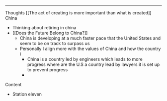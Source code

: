 ****


Thoughts
	[[The act of creating is more important than what is created]]
China
- Thinking about retiring in china
- [[Does the Future Belong to China?]]
	- China is developing at a much faster pace that the United States and seem to be on track to surpass us
	- Personally I align more with the values of China and how the country i
		- China is a country led by engineers which leads to more progress where are the U.S a country lead by lawyers it is set up to prevent progress
		- 

Content
- Station eleven

	